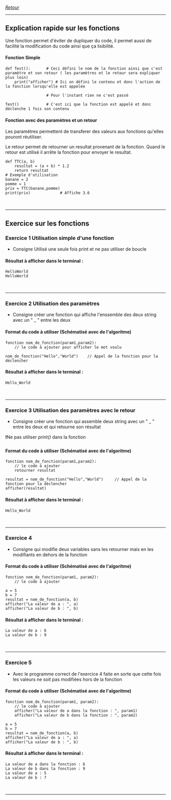 [*Retour*](https://github.com/DorianBucc/Cours/tree/main/Python/Cours/README.MD)

---

## Explication rapide sur les fonctions

Une fonction permet d'éviter de dupliquer du code, il permet aussi de facilité la modification du code ainsi que ça lisibilité.

#### Fonction Simple
```
def Test():		  # Ceci défini le nom de la fonction ainsi que c'est paramètre et son retour ( les paramètres et le retour sera expliquer plus loin)
	print("afficher") # Ici on défini le contenu et donc l'action de la fonction lorsqu'elle est appelée

        		  # Pour l'instant rien ne c'est passé

Test()			  # C'est ici que la fonction est appelé et donc déclenche 1 fois son contenu
```

#### Fonction avec des paramètres et un retour

Les paramètres permettent de transferer des valeurs aux fonctions qu'elles pouront réutiliser.

Le retour permet de retourner un resultat provenant de la fonction. Quand le retour est utilisé il arrête la fonction pour envoyer le resultat.

```
def TTC(a, b)
	resultat = (a + b) * 1.2
	return resultat
# Exemple d'utilisation
banane = 2
pomme = 1
prix = TTC(banane,pomme)
print(prix) 			# Affiche 3.6
```

</br>

---

## Exercice sur les fonctions

### Exercice 1 Utilisation simple d'une fonction

- Consigne Utilisé une seule fois print et ne pas utiliser de boucle 

#### Résultat à afficher dans le terminal : 

```
HelloWorld
HelloWorld
```

</br>

---

### Exercice 2 Utilisation des paramètres

- Consigne créer une fonction qui affiche l'enssemble des deux string avec un " _ " entre les deux

#### Format du code à utiliser (Schématisé avec de l'algoritme)

```
fonction nom_de_fonction(param1,param2):
	// le code à ajouter pour afficher le mot voulu

nom_de_fonction("Hello","World") 	// Appel de la fonction pour la déclencher
```

#### Résultat à afficher dans le terminal : 

```
Hello_World
```

</br>

---

### Exercice 3 Utilisation des paramètres avec le retour

- Consigne créer une fonction qui assemble deux string avec un " _ " entre les deux et qui retourne son résultat

❗Ne pas utiliser *print()* dans la fonction

#### Format du code à utiliser (Schématisé avec de l'algoritme)

```
fonction nom_de_fonction(param1,param2):
	// le code à ajouter
	retourner resultat

resultat = nom_de_fonction("Hello","World") 	// Appel de la fonction pour la déclencher
afficher(resultat)
```

#### Résultat à afficher dans le terminal : 

```
Hello_World
```

</br>

---

### Exercice 4

- Consigne qui modifie deux variables sans les retourner mais en les modifiants en dehors de la fonction

#### Format du code à utiliser (Schématisé avec de l'algoritme)

```
fonction nom_de_fonction(param1, param2):
	// le code à ajouter

a = 5
b = 7
resultat = nom_de_fonction(a, b)
afficher("La valeur de a : ", a)
afficher("La valeur de b : ", b)
```

#### Résultat à afficher dans le terminal :

```
La valeur de a : 6
La valeur de b : 9
```

</br>

---

### Exercice 5

- Avec le programme correct de l'exercice 4 faite en sorte que cette fois les valeurs ne soit pas modifiées hors de la fonction

#### Format du code à utiliser (Schématisé avec de l'algoritme)

```
fonction nom_de_fonction(param1, param2):
	// le code à ajouter
	afficher("La valeur de a dans la fonction : ", param1)
	afficher("La valeur de b dans la fonction : ", param2)

a = 5
b = 7
resultat = nom_de_fonction(a, b)
afficher("La valeur de a : ", a)
afficher("La valeur de b : ", b)
```

#### Résultat à afficher dans le terminal :

```
La valeur de a dans la fonction : 6
La valeur de b dans la fonction : 9
La valeur de a : 5
La valeur de b : 7
```

</br>

---